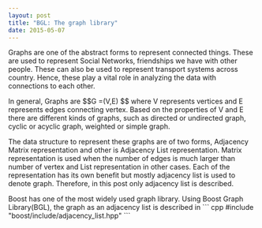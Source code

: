 ```yaml
---
layout: post
title: "BGL: The graph library"
date: 2015-05-07
---
```

<p>Graphs are one of the abstract forms to represent connected things. These are used to represent Social Networks, friendships we have with other people. These can also be used to represent transport systems across country. Hence, these play a vital role in analyzing the data with connections to each other.</p>
<p>In general, Graphs are $$G =(V,E) $$ where V represents vertices and E represents edges connecting vertex. Based on the properties of V and E there are different kinds of graphs, such as directed or undirected graph, cyclic or acyclic graph, weighted or simple graph. </p> 
<p>The data structure to represent these graphs are of two forms, Adjacency Matrix representation and other is Adjacency List representation. Matrix representation is used when the number of edges is much larger than number of vertex and List representation in other cases. Each of the representation has its own benefit but mostly adjacency list is used to denote graph. Therefore, in this post only adjacency list is described.</p>
<p> Boost has one of the most widely used graph library. Using Boost Graph Library(BGL), the graph as an adjacency list is described in 
``` cpp
#include "boost/include/adjacency_list.hpp"
```
</p>
